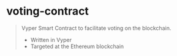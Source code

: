 # voting-contract

> Vyper Smart Contract to facilitate voting on the blockchain.
> - Written in Vyper
> - Targeted at the Ethereum blockchain

